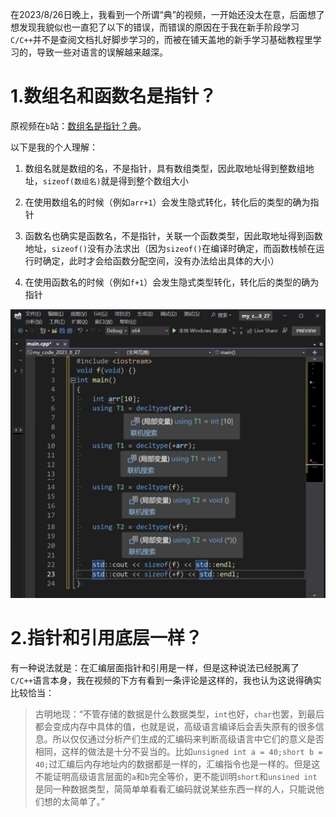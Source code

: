 在2023/8/26日晚上，我看到一个所谓“典”的视频，一开始还没太在意，后面想了想发现我貌似也一直犯了以下的错误，而错误的原因在于我在新手阶段学习`C/C++`并不是查阅文档扎好脚步学习的，而被在铺天盖地的新手学习基础教程里学习的，导致一些对语言的误解越来越深。

# 1.数组名和函数名是指针？

原视频在`b`站：[数组名是指针？典](https://www.bilibili.com/video/BV1jY4y1o7Dg?vd_source=4772b64d7a3cb1873f14bc0153c4de68)。

以下是我的个人理解：

1. 数组名就是数组的名，不是指针，具有数组类型，因此取地址得到整数组地址，`sizeof(数组名)`就是得到整个数组大小

2. 在使用数组名的时候（例如`arr+1`）会发生隐式转化，转化后的类型的确为指针

3. 函数名也确实是函数名，不是指针，关联一个函数类型，因此取地址得到函数地址，`sizeof()`没有办法求出（因为`sizeof()`在编译时确定，而函数栈帧在运行时确定，此时才会给函数分配空间，没有办法给出具体的大小）

4. 在使用函数名的时候（例如`f+1`）会发生隐式类型转化，转化后的类型的确为指针

<img src="./assets\545c9735-e3e8-4b36-b6b0-efff5e63c7bf.jpg" title="" alt="545c9735-e3e8-4b36-b6b0-efff5e63c7bf" style="zoom:50%;">

# 2.指针和引用底层一样？

有一种说法就是：在汇编层面指针和引用是一样，但是这种说法已经脱离了`C/C++`语言本身，我在视频的下方有看到一条评论是这样的，我也认为这说得确实比较恰当：

> 古明地现：“不管存储的数据是什么数据类型，`int`也好，`char`也罢，到最后都会变成内存中具体的值，也就是说，高级语言编译后会丢失原有的很多信息。所以仅仅通过分析产们生成的汇编码来判断高级语言中它们的意义是否相同，这样的做法是十分不妥当的。比如`unsigned int a = 40;short b = 40;`过汇编后内存地址内的数据都是一样的，汇编指令也是一样的。但是这不能证明高级语言层面的`a`和`b`完全等价，更不能训明`short`和`unsined int`是同一种数据类型，简简单单看看汇编码就说某些东西一样的人，只能说他们想的太简单了。”
